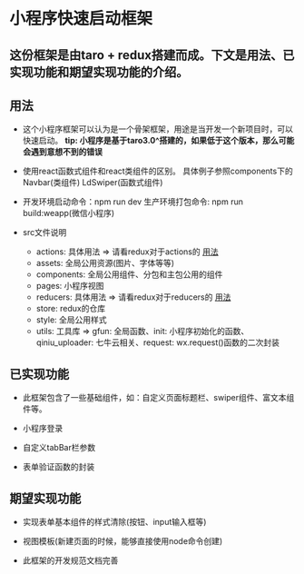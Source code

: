    #                        小程序快速启动框架

## 这份框架是由taro + redux搭建而成。下文是用法、已实现功能和期望实现功能的介绍。

## 用法
* 这个小程序框架可以认为是一个骨架框架，用途是当开发一个新项目时，可以快速启动。
  **tip: 小程序是基于taro3.0^搭建的，如果低于这个版本，那么可能会遇到意想不到的错误**

* 使用react函数式组件和react类组件的区别。 具体例子参照components下的 Navbar(类组件) LdSwiper(函数式组件)

* 开发环境启动命令：npm run dev 生产环境打包命令: npm run build:weapp(微信小程序)

* src文件说明
  * actions: 具体用法 => 请看redux对于actions的 [用法](https://www.redux.org.cn/docs/basics/Actions.html)
  * assets: 全局公用资源(图片、字体等等)
  * components: 全局公用组件、分包和主包公用的组件
  * pages: 小程序视图
  * reducers: 具体用法 => 请看redux对于reducers的 [用法](https://www.redux.org.cn/docs/basics/Reducers.html)
  * store: redux的仓库
  * style: 全局公用样式
  * utils: 工具库 => gfun: 全局函数、init: 小程序初始化的函数、qiniu_uploader: 七牛云相关、request: wx.request()函数的二次封装

## 已实现功能
* 此框架包含了一些基础组件，如：自定义页面标题栏、swiper组件、富文本组件等。

* 小程序登录

* 自定义tabBar栏参数

* 表单验证函数的封装

## 期望实现功能
* 实现表单基本组件的样式清除(按钮、input输入框等)

* 视图模板(新建页面的时候，能够直接使用node命令创建)

* 此框架的开发规范文档完善
